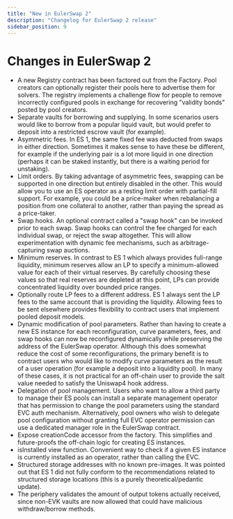 ```yaml
---
title: "New in EulerSwap 2"
description: "Changelog for EulerSwap 2 release"
sidebar_position: 9
---
```


# Changes in EulerSwap 2

* A new Registry contract has been factored out from the Factory. Pool creators can optionally register their pools here to advertise them for solvers. The registry implements a challenge flow for people to remove incorrectly configured pools in exchange for recovering "validity bonds" posted by pool creators. 
* Separate vaults for borrowing and supplying. In some scenarios users would like to borrow from a popular liquid vault, but would prefer to deposit into a restricted escrow vault (for example).
* Asymmetric fees. In ES 1, the same fixed fee was deducted from swaps in either direction. Sometimes it makes sense to have these be different, for example if the underlying pair is a lot more liquid in one direction (perhaps it can be staked instantly, but there is a waiting period for unstaking).
* Limit orders. By taking advantage of asymmetric fees, swapping can be supported in one direction but entirely disabled in the other. This would allow you to use an ES operator as a resting limit order with partial-fill support. For example, you could be a price-maker when rebalancing a position from one collateral to another, rather than paying the spread as a price-taker.
* Swap hooks. An optional contract called a "swap hook" can be invoked prior to each swap. Swap hooks can control the fee charged for each individual swap, or reject the swap altogether. This will allow experimentation with dynamic fee mechanisms, such as arbitrage-capturing swap auctions.
* Minimum reserves. In contrast to ES 1 which always provides full-range liquidity, minimum reserves allow an LP to specify a minimum-allowed value for each of their virtual reserves. By carefully choosing these values so that real reserves are depleted at this point, LPs can provide concentrated liquidity over bounded price ranges.
* Optionally route LP fees to a different address. ES 1 always sent the LP fees to the same account that is providing the liquidity. Allowing fees to be sent elsewhere provides flexibility to contract users that implement pooled deposit models.
* Dynamic modification of pool parameters. Rather than having to create a new ES instance for each reconfiguration, curve parameters, fees, and swap hooks can now be reconfigured dynamically while preserving the address of the EulerSwap operator. Although this does somewhat reduce the cost of some reconfigurations, the primary benefit is to contract users who would like to modify curve parameters as the result of a user operation (for example a deposit into a liquidity pool). In many of these cases, it is not practical for an off-chain user to provide the salt value needed to satisfy the Uniswap4 hook address.
* Delegation of pool management. Users who want to allow a third party to manage their ES pools can install a separate management operator that has permission to change the pool parameters using the standard EVC auth mechanism. Alternatively, pool owners who wish to delegate pool configuration without granting full EVC operator permission can use a dedicated manager role in the EulerSwap contract.
* Expose creationCode accessor from the factory. This simplifies and future-proofs the off-chain logic for creating ES instances.
* isInstalled view function. Convenient way to check if a given ES instance is currently installed as an operator, rather than calling the EVC.
* Structured storage addresses with no known pre-images. It was pointed out that ES 1 did not fully conform to the recommendations related to structured storage locations (this is a purely theoretical/pedantic update).
* The periphery validates the amount of output tokens actually received, since non-EVK vaults are now allowed that could have malicious withdraw/borrow methods.
